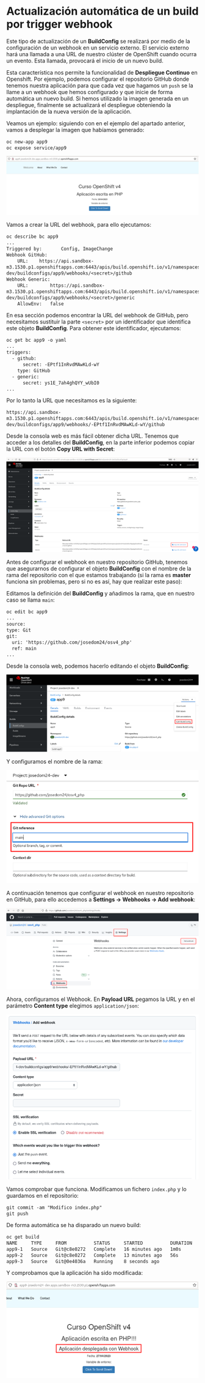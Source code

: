 # Actualización automática de un build por trigger webhook

Este tipo de actualización de un **BuildConfig** se realizará por medio de la configuración de un webhook en un servicio externo. El servicio externo hará una llamada a una URL de nuestro clúster de OpenShift cuando ocurra un evento. Esta llamada, provocará el inicio de un nuevo build.

Esta característica nos permite la funcionalidad de **Despliegue Continuo** en Openshift. Por ejemplo, podemos configurar el repositorio GitHub donde tenemos nuestra aplicación para que cada vez que hagamos un `push` se la llame a un webhook que hemos configurado y que inicie de forma automática un nuevo build. Si hemos utilizado la imagen generada en un despliegue, finalmente se actualizará el despliegue obteniendo la implantación de la nueva versión de la aplicación.

Veamos un ejemplo: siguiendo con en el ejemplo del apartado anterior, vamos a desplegar la imagen que habíamos generado:

    oc new-app app9
    oc expose service/app9

![app9](img/app9-1.png)

Vamos a crear la URL del webhook, para ello ejecutamos:

    oc describe bc app9
    ...
    Triggered by:		Config, ImageChange
    Webhook GitHub:
    	URL:	https://api.sandbox-m3.1530.p1.openshiftapps.com:6443/apis/build.openshift.io/v1/namespaces/josedom24-dev/buildconfigs/app9/webhooks/<secret>/github
    Webhook Generic:
    	URL:		https://api.sandbox-m3.1530.p1.openshiftapps.com:6443/apis/build.openshift.io/v1/namespaces/josedom24-dev/buildconfigs/app9/webhooks/<secret>/generic
    	AllowEnv:	false

En esa sección podemos encontrar la URL del webhook de GitHub, pero necesitamos sustituir la parte `<secret>` por un identificador que identifica este objeto **BuildConfig**. Para obtener este identificador, ejecutamos:

    oc get bc app9 -o yaml
    ...
    triggers:
      - github:
          secret: -EPtf1InRvdMAwKLd-wY
        type: GitHub
      - generic:
          secret: ys1E_7ah4ghQYY_wUbI0
    ...

Por lo tanto la URL que necesitamos es la siguiente:

    https://api.sandbox-m3.1530.p1.openshiftapps.com:6443/apis/build.openshift.io/v1/namespaces/josedom24-dev/buildconfigs/app9/webhooks/-EPtf1InRvdMAwKLd-wY/github

Desde la consola web es más fácil obtener dicha URL. Tenemos que acceder a los detalles del **BuildConfig**, en la parte inferior podemos copiar la URL con el botón **Copy URL with Secret**:

![app9](img/app9-2.png)

Antes de configurar el webhook en nuestro repositorio GitHub, tenemos que asegurarnos de configurar el objeto **BuildConfig** con el nombre de la rama del repositorio con el que estamos trabajando (si la rama es **master** funciona sin problemas, pero si no es así, hay que realizar este paso):

Editamos la definición del **BuildConfig** y añadimos la rama, que en nuestro caso se llama `main`:

    oc edit bc app9
    ...
    source:
    type: Git
    git:
      uri: 'https://github.com/josedom24/osv4_php'
      ref: main
    ...

Desde la consola web, podemos hacerlo editando el objeto **BuildConfig**:

![app9](img/build_web14.png)

Y configuramos el nombre de la rama:

![app9](img/build_web15.png)

A continuación tenemos que configurar el webhook en nuestro repositorio en GitHub, para ello accedemos a **Settings -> Webhooks -> Add webhook**:

![app9](img/app9-3.png)

Ahora, configuramos el Webhook. En **Payload URL** pegamos la URL y en el parámetro **Content type** elegimos `application/json`:

![app9](img/app9-4.png)

Vamos comprobar que funciona. Modificamos un fichero `index.php` y lo guardamos en el repositorio:

    git commit -am "Modifico index.php"
    git push

De forma automática se ha disparado un nuevo build:

    oc get build
    NAME     TYPE     FROM          STATUS     STARTED          DURATION
    app9-1   Source   Git@c8e0272   Complete   16 minutes ago   1m0s
    app9-2   Source   Git@c8e0272   Complete   13 minutes ago   56s
    app9-3   Source   Git@0e4036a   Running    8 seconds ago  

Y comprobamos que la aplicación ha sido modificada:

![app9](img/build_web16.png)